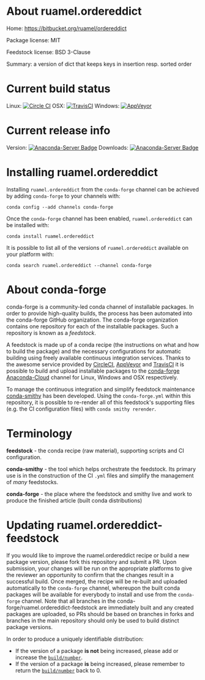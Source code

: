 About ruamel.ordereddict
========================

Home: https://bitbucket.org/ruamel/ordereddict

Package license: MIT

Feedstock license: BSD 3-Clause

Summary: a version of dict that keeps keys in insertion resp. sorted order



Current build status
====================

Linux: [![Circle CI](https://circleci.com/gh/conda-forge/ruamel.ordereddict-feedstock.svg?style=shield)](https://circleci.com/gh/conda-forge/ruamel.ordereddict-feedstock)
OSX: [![TravisCI](https://travis-ci.org/conda-forge/ruamel.ordereddict-feedstock.svg?branch=master)](https://travis-ci.org/conda-forge/ruamel.ordereddict-feedstock)
Windows: [![AppVeyor](https://ci.appveyor.com/api/projects/status/github/conda-forge/ruamel.ordereddict-feedstock?svg=True)](https://ci.appveyor.com/project/conda-forge/ruamel-ordereddict-feedstock/branch/master)

Current release info
====================
Version: [![Anaconda-Server Badge](https://anaconda.org/conda-forge/ruamel.ordereddict/badges/version.svg)](https://anaconda.org/conda-forge/ruamel.ordereddict)
Downloads: [![Anaconda-Server Badge](https://anaconda.org/conda-forge/ruamel.ordereddict/badges/downloads.svg)](https://anaconda.org/conda-forge/ruamel.ordereddict)

Installing ruamel.ordereddict
=============================

Installing `ruamel.ordereddict` from the `conda-forge` channel can be achieved by adding `conda-forge` to your channels with:

```
conda config --add channels conda-forge
```

Once the `conda-forge` channel has been enabled, `ruamel.ordereddict` can be installed with:

```
conda install ruamel.ordereddict
```

It is possible to list all of the versions of `ruamel.ordereddict` available on your platform with:

```
conda search ruamel.ordereddict --channel conda-forge
```


About conda-forge
=================

conda-forge is a community-led conda channel of installable packages.
In order to provide high-quality builds, the process has been automated into the
conda-forge GitHub organization. The conda-forge organization contains one repository
for each of the installable packages. Such a repository is known as a *feedstock*.

A feedstock is made up of a conda recipe (the instructions on what and how to build
the package) and the necessary configurations for automatic building using freely
available continuous integration services. Thanks to the awesome service provided by
[CircleCI](https://circleci.com/), [AppVeyor](http://www.appveyor.com/)
and [TravisCI](https://travis-ci.org/) it is possible to build and upload installable
packages to the [conda-forge](https://anaconda.org/conda-forge)
[Anaconda-Cloud](http://docs.anaconda.org/) channel for Linux, Windows and OSX respectively.

To manage the continuous integration and simplify feedstock maintenance
[conda-smithy](http://github.com/conda-forge/conda-smithy) has been developed.
Using the ``conda-forge.yml`` within this repository, it is possible to re-render all of
this feedstock's supporting files (e.g. the CI configuration files) with ``conda smithy rerender``.


Terminology
===========

**feedstock** - the conda recipe (raw material), supporting scripts and CI configuration.

**conda-smithy** - the tool which helps orchestrate the feedstock.
                   Its primary use is in the construction of the CI ``.yml`` files
                   and simplify the management of *many* feedstocks.

**conda-forge** - the place where the feedstock and smithy live and work to
                  produce the finished article (built conda distributions)


Updating ruamel.ordereddict-feedstock
=====================================

If you would like to improve the ruamel.ordereddict recipe or build a new
package version, please fork this repository and submit a PR. Upon submission,
your changes will be run on the appropriate platforms to give the reviewer an
opportunity to confirm that the changes result in a successful build. Once
merged, the recipe will be re-built and uploaded automatically to the
`conda-forge` channel, whereupon the built conda packages will be available for
everybody to install and use from the `conda-forge` channel.
Note that all branches in the conda-forge/ruamel.ordereddict-feedstock are
immediately built and any created packages are uploaded, so PRs should be based
on branches in forks and branches in the main repository should only be used to
build distinct package versions.

In order to produce a uniquely identifiable distribution:
 * If the version of a package **is not** being increased, please add or increase
   the [``build/number``](http://conda.pydata.org/docs/building/meta-yaml.html#build-number-and-string).
 * If the version of a package **is** being increased, please remember to return
   the [``build/number``](http://conda.pydata.org/docs/building/meta-yaml.html#build-number-and-string)
   back to 0.
